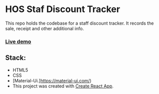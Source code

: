 # HOS Staf Discount Tracker

This repo holds the codebase for a staff discount tracker. It records the sale, receipt and other additional info. 

### [Live demo](#)

## Stack:

* HTML5
* CSS
* [Material-Ui.]https://material-ui.com/)
* This project was created with [Create React App](https://github.com/facebook/create-react-app).

